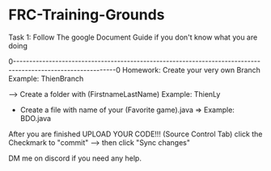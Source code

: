 # FRC-Training-Grounds


Task 1: Follow The google Document Guide if you don't know what you are doing

0-------------------------------------------------------------------------------------------------------------0
Homework:
Create your very own Branch Example: ThienBranch

--> Create a folder with (FirstnameLastName) Example: ThienLy
- Create a file with name of your (Favorite game).java => Example: BDO.java


After you are finished UPLOAD YOUR CODE!!! (Source Control Tab) click the Checkmark to "commit" --> then click "Sync changes" 


DM me on discord if you need any help.
